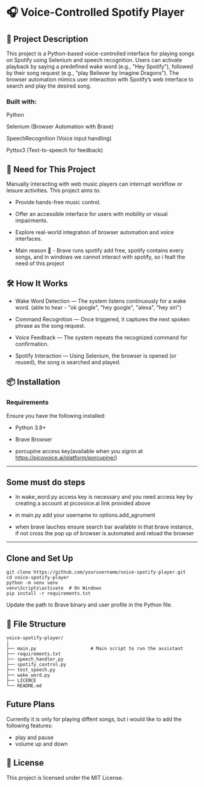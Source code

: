 # 🎧 Voice-Controlled Spotify Player
## 📌 Project Description
This project is a Python-based voice-controlled interface for playing songs on Spotify using Selenium and speech recognition. Users can activate playback by saying a predefined wake word (e.g., "Hey Spotify"), followed by their song request (e.g., "play Believer by Imagine Dragons"). The browser automation mimics user interaction with Spotify’s web interface to search and play the desired song.

### Built with:

Python

Selenium (Browser Automation with Brave)

SpeechRecognition (Voice input handling)

Pyttsx3 (Text-to-speech for feedback)

## 🚀 Need for This Project
Manually interacting with web music players can interrupt workflow or leisure activities. This project aims to:

* Provide hands-free music control.


* Offer an accessible interface for users with mobility or visual impairments.

* Explore real-world integration of browser automation and voice interfaces.

* Main reason 🤫 - Brave runs spotify add free, spotify contains every songs, and in windows we cannot interact with spotify, so i fealt the need of this project 

## 🛠️ How It Works
* Wake Word Detection — The system listens continuously for a wake word. (able to hear - "ok google", "hey google", "alexa", "hey siri")

* Command Recognition — Once triggered, it captures the next spoken phrase as the song request.

* Voice Feedback — The system repeats the recognized command for confirmation.

* Spotify Interaction — Using Selenium, the browser is opened (or reused), the song is searched and played.

## 📦 Installation
### Requirements
Ensure you have the following installed:

* Python 3.8+

* Brave Browser

* porcupine access key(available when you signin at https://picovoice.ai/platform/porcupine/)

---
## Some must do steps

* In wake_word.py access key is necessary and you need access key by creating a account at picovoice.ai link provided above

* in main.py add your username to options.add_agrument

* when brave lauches ensure search bar available in that brave instance, if not cross the pop up of browser is automated and reload the browser
---

## Clone and Set Up

```
git clone https://github.com/yourusername/voice-spotify-player.git
cd voice-spotify-player
python -m venv venv
venv\Scripts\activate  # On Windows
pip install -r requirements.txt
```
Update the path to Brave binary and user profile in the Python file.

## 📁 File Structure
``` text
voice-spotify-player/
│
├── main.py                    # Main script to run the assistant
├── requirements.txt
├── speech_handler.py
├── spotify_control.py
├── test_speech.py
├── wake_word.py
├── LICENCE
└── README.md                  
```

## Future Plans
Currently it is only for playing diffent songs, but i would like to add the following features:
* play and pause
* volume up and down

## 📃 License
This project is licensed under the MIT License.
